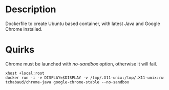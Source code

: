 # Description

Dockerfile to create Ubuntu based container, with latest Java and Google Chrome installed.

# Quirks

Chrome must be launched with *no-sandbox* option, otherwise it will fail.

```
xhost +local:root
docker run -i -e DISPLAY=$DISPLAY -v /tmp/.X11-unix:/tmp/.X11-unix:rw tchabaud/chrome-java google-chrome-stable --no-sandbox
```
